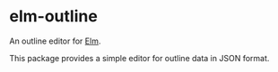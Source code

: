 # elm-outline

An outline editor for [Elm](http://www.elm-lang.org).

This package provides a simple editor for outline data in JSON format.